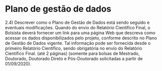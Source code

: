 # Plano de gestão de dados

2.4) Descrever como o Plano de Gestão de Dados está sendo seguido e eventuais modificações. Quando do envio do Relatório Cientifico Final, o Bolsista deverá fornecer um link para uma página Web que descreva como acessar os dados disponibilizados pelo projeto, conforme descrito no Plano de Gestão de Dados vigente. Tal informação pode ser fornecida desde o primeiro Relatório Científico, sendo obrigatória no envio do Relatório Científico Final. (até 2 páginas) (somente para bolsas de Mestrado, Doutorado, Doutorado Direto e Pós-Doutorado solicitadas a partir de 01/09/2020).
